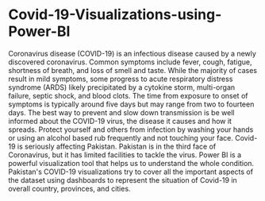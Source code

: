 # Covid-19-Visualizations-using-Power-BI

Coronavirus disease (COVID-19) is an infectious disease caused by a newly discovered coronavirus. Common symptoms include fever, cough, fatigue, shortness of breath, and loss of smell and taste. While the majority of cases result in mild symptoms, some progress to acute respiratory distress syndrome (ARDS) likely precipitated by a cytokine storm, multi-organ failure, septic shock, and blood clots. The time from exposure to onset of symptoms is typically around five days but may range from two to fourteen days. The best way to prevent and slow down transmission is be well informed about the COVID-19 virus, the disease it causes and how it spreads. Protect yourself and others from infection by washing your hands or using an alcohol based rub frequently and not touching your face. 
Covid-19 is seriously affecting Pakistan. Pakistan is in the third face of Coronavirus, but it has limited facilities to tackle the virus. Power BI is a powerful visualization tool that helps us to understand the whole condition. Pakistan's COVID-19 visualizations try to cover all the important aspects of the dataset using dashboards to represent the situation of Covid-19 in overall country, provinces, and cities.
